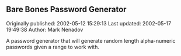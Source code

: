 ## Bare Bones Password Generator 
Originally published: 2002-05-12 15:29:13 
Last updated: 2002-05-17 19:49:38 
Author: Mark Nenadov 
 
A password generator that will generate random length alpha-numeric passwords given a range to work with.